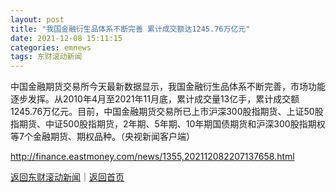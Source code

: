 ```yaml
---
layout: post
title: "我国金融衍生品体系不断完善 累计成交额达1245.76万亿元"
date: 2021-12-08 15:11:15
categories: emnews
tags: 东财滚动新闻
---
```


中国金融期货交易所今天最新数据显示，我国金融衍生品体系不断完善，市场功能逐步发挥。从2010年4月至2021年11月底，累计成交量13亿手，累计成交额1245.76万亿元。目前，中国金融期货交易所已上市沪深300股指期货、上证50股指期货、中证500股指期货，2年期、5年期、10年期国债期货和沪深300股指期权等7个金融期货、期权品种。（央视新闻客户端）

<http://finance.eastmoney.com/news/1355,202112082207137658.html>

[返回东财滚动新闻](//finews.withounder.com/emnews/)｜[返回首页](//finews.withounder.com/)